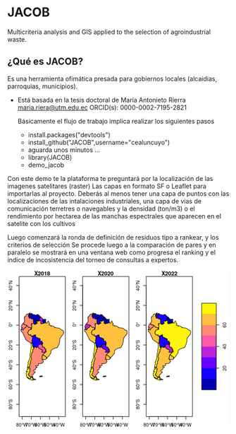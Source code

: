 # JACOB
Multicriteria analysis and GIS applied to the selection of agroindustrial waste.

## ¿Qué es JACOB?
Es una herramienta ofimática presada para gobiernos locales (alcaidias, parroquias, municipios).
 * Está basada en la tesis doctoral de María Antonieto Rierra maria.riera@utm.edu.ec ORCID(s): 0000-0002-7195-2821

   Básicamente el flujo de trabajo implica realizar los siguientes pasos

   * install.packages("devtools")
   * install_github("JACOB",username="cealuncuyo")
   * aguarda unos minutos ...
   * library(JACOB)
   * demo_jacob

Con este demo te la plataforma te preguntará por la localización de las imagenes satelitares (raster)
Las capas en formato SF o Leaflet para importarlas al proyecto. Deberás al menos tener una capa de puntos con las localizaciones de las intalaciones industriales, una capa de vias de comunicación terretres o navegables y la densidad (ton/m3) o el rendimiento por hectarea de las manchas espectrales que aparecen en el satelite con los cultivos 

Luego comenzará la ronda de definición de residuos tipo a rankear, y los criterios de selección
Se procede luego a la comparación de pares y en paralelo se mostrará en una ventana web como progresa el ranking y el índice de incosistencia del torneo de consultas a expertos.

![Residuo de poda no lignocelulósico](18_al_22.png)
   
